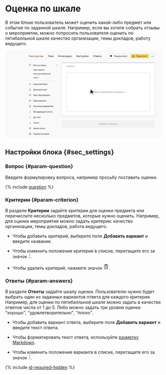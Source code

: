 # Оценка по шкале

В этом блоке пользователь может оценить какой-либо предмет или событие по заданной шкале. Например, если вы хотите собрать отзывы о мероприятии, можно попросить пользователя оценить по пятибалльной шкале качество организации, темы докладов, работу ведущего.

![](../../_assets/forms/tutorial-rating.gif)


## Настройки блока {#sec_settings}

### Вопрос {#param-question}

Введите формулировку вопроса, например просьбу поставить оценки.
    
{% include [question](../../_includes/forms/question.md) %}

### Критерии {#param-criterion}

В разделе **Критерии** задайте критерии для оценки предмета или перечислите несколько предметов, которые нужно оценить. Например, для оценки мероприятия можно задать критерии: качество организации, темы докладов, работа ведущего.

- Чтобы добавить критерий, выберите поле **Добавить вариант** и введите название.

- Чтобы изменить положение критерия в списке, перетащите его за значок ![](../../_assets/forms/drag-answer.png). 

- Чтобы удалить критерий, нажмите значок ![](../../_assets/forms/remove.png).

### Ответы {#param-answers}

В разделе **Ответы** задайте шкалу оценки. Пользователю нужно будет выбрать один из заданных вариантов ответа для каждого критерия. Например, для оценки по пятибалльной шкале можно задать в качестве ответов числа от 1 до 5. Либо можно задать три уровня оценки: <q>хорошо</q>, <q>удовлетворительно</q>, <q>плохо</q>.

- Чтобы добавить вариант ответа, выберите поле **Добавить вариант** и введите текст ответа.

- Чтобы форматировать текст ответа, используйте [разметку Markdown](../appearance.md#section_pzm_m1j_j3b).

- Чтобы изменить положение варианта в списке, перетащите его за значок ![](../../_assets/forms/drag-answer.png). 

{% include [id-required-hidden](../../_includes/forms/id-required-hidden.md) %}

